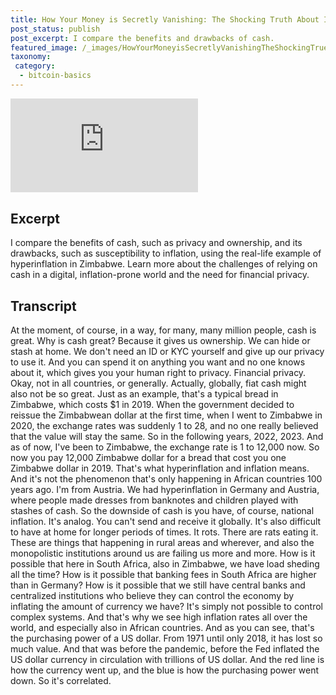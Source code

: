```yaml
---
title: How Your Money is Secretly Vanishing: The Shocking Truth About Inflation!
post_status: publish
post_excerpt: I compare the benefits and drawbacks of cash.
featured_image: /_images/HowYourMoneyisSecretlyVanishingTheShockingTruethAboutInflation.jpg
taxonomy:
 category:
  - bitcoin-basics
---
```


<iframe src="https://player.vimeo.com/video/1020826886?badge=0&amp;autopause=0&amp;player_id=0&amp;app_id=58479" frameborder="0" allow="autoplay; fullscreen; picture-in-picture; clipboard-write; encrypted-media" title="How Your Money is Secretly Vanishing: The Shocking Truth About Inflation!"></iframe>

<div style="margin-bottom:30px;"></div>

## Excerpt

I compare the benefits of cash, such as privacy and ownership, and its drawbacks, such as susceptibility to inflation, using the real-life example of hyperinflation in Zimbabwe. Learn more about the challenges of relying on cash in a digital, inflation-prone world and the need for financial privacy.

## Transcript

At the moment, of course, in a way, for many, many million people, cash is great. Why is cash great? Because it gives us ownership. We can hide or stash at home. We don't need an ID or KYC yourself and give up our privacy to use it. And you can spend it on anything you want and no one knows about it, which gives you your human right to privacy. Financial privacy. Okay, not in all countries, or generally. Actually, globally, fiat cash might also not be so great. Just as an example, that's a typical bread in Zimbabwe, which costs $1 in 2019. When the government decided to reissue the Zimbabwean dollar at the first time, when I went to Zimbabwe in 2020, the exchange rates was suddenly 1 to 28, and no one really believed that the value will stay the same. So in the following years, 2022, 2023. And as of now, I've been to Zimbabwe, the exchange rate is 1 to 12,000 now. So now you pay 12,000 Zimbabwe dollar for a bread that cost you one Zimbabwe dollar in 2019. That's what hyperinflation and inflation means. And it's not the phenomenon that's only happening in African countries 100 years ago. I'm from Austria. We had hyperinflation in Germany and Austria, where people made dresses from banknotes and children played with stashes of cash. So the downside of cash is you have, of course, national inflation. It's analog. You can't send and receive it globally. It's also difficult to have at home for longer periods of times. It rots. There are rats eating it. These are things that happening in rural areas and wherever, and also the monopolistic institutions around us are failing us more and more. How is it possible that here in South Africa, also in Zimbabwe, we have load sheding all the time? How is it possible that banking fees in South Africa are higher than in Germany? How is it possible that we still have central banks and centralized institutions who believe they can control the economy by inflating the amount of currency we have? It's simply not possible to control complex systems. And that's why we see high inflation rates all over the world, and especially also in African countries. And as you can see, that's the purchasing power of a US dollar. From 1971 until only 2018, it has lost so much value. And that was before the pandemic, before the Fed inflated the US dollar currency in circulation with trillions of US dollar. And the red line is how the currency went up, and the blue is how the purchasing power went down. So it's correlated. 